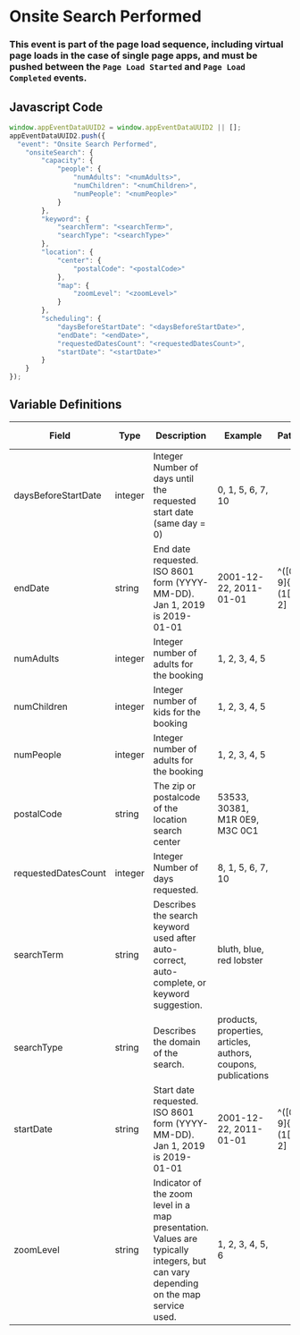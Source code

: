 # Onsite Search Performed

### This event is part of the page load sequence, including virtual page loads in the case of single page apps, and must be pushed between the `Page Load Started` and `Page Load Completed` events.

## Javascript Code
```js
window.appEventDataUUID2 = window.appEventDataUUID2 || [];
appEventDataUUID2.push({
  "event": "Onsite Search Performed",
    "onsiteSearch": {
        "capacity": {
            "people": {
                "numAdults": "<numAdults>",
                "numChildren": "<numChildren>",
                "numPeople": "<numPeople>"
            }
        },
        "keyword": {
            "searchTerm": "<searchTerm>",
            "searchType": "<searchType>"
        },
        "location": {
            "center": {
                "postalCode": "<postalCode>"
            },
            "map": {
                "zoomLevel": "<zoomLevel>"
            }
        },
        "scheduling": {
            "daysBeforeStartDate": "<daysBeforeStartDate>",
            "endDate": "<endDate>",
            "requestedDatesCount": "<requestedDatesCount>",
            "startDate": "<startDate>"
        }
    }
});
```

## Variable Definitions

|Field|Type|Description|Example|Pattern|Min Length|Max Length|Minimum|Maximum|Multiple Of|
| --- | --- | --- | --- | --- | --- | --- | --- | --- | --- |
|daysBeforeStartDate|integer|Integer Number of days until the requested start date \(same day = 0\)|0, 1, 5, 6, 7, 10||||0|||
|endDate|string|End date requested. ISO 8601 form \(YYYY-MM-DD\). Jan 1, 2019 is 2019-01-01|2001-12-22, 2011-01-01|^([0-9]{4})-(1[0-2]|0[1-9])-(3[01]|0[1-9]|[12][0-9])$||||||
|numAdults|integer|Integer number of adults for the booking|1, 2, 3, 4, 5||||1|||
|numChildren|integer|Integer number of kids for the booking|1, 2, 3, 4, 5||||0|||
|numPeople|integer|Integer number of adults for the booking|1, 2, 3, 4, 5||||1|||
|postalCode|string|The zip or postalcode of the location search center|53533, 30381, M1R 0E9, M3C 0C1|||||||
|requestedDatesCount|integer|Integer Number of days requested.|8, 1, 5, 6, 7, 10||||1|||
|searchTerm|string|Describes the search keyword used after auto-correct, auto-complete, or keyword suggestion. |bluth, blue, red lobster|||||||
|searchType|string|Describes the domain of the search. |products, properties, articles, authors, coupons, publications|||||||
|startDate|string|Start date requested. ISO 8601 form \(YYYY-MM-DD\). Jan 1, 2019 is 2019-01-01|2001-12-22, 2011-01-01|^([0-9]{4})-(1[0-2]|0[1-9])-(3[01]|0[1-9]|[12][0-9])$||||||
|zoomLevel|string|Indicator of the zoom level in a map presentation. Values are typically integers, but can vary depending on the map service used. |1, 2, 3, 4, 5, 6|||||||
